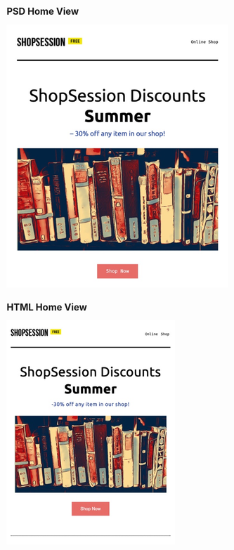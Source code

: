 ## PSD Home View
![psdHomeView](images/homePSD.jpeg)

## HTML Home View
![homePageView](images/home.jpeg)